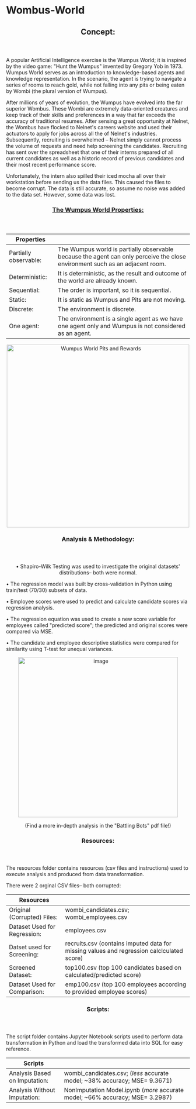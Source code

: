 # Wombus-World
<p align="center">
 <header>
   <h2>Concept:</h2>
 </header>
 </p>

   A popular Artificial Intelligence exercise is the Wumpus World; it is inspired by the video game: "Hunt the Wumpus" invented by Gregory Yob in 1973. Wumpus World serves as an introduction to knowledge-based agents and knowledge representation. In the scenario, the agent is trying to navigate a series of rooms to reach gold, while not falling into any pits or being eaten by Wombi (the plural version of Wumpus).
  
   After millions of years of evolution, the Wumpus have evolved into the far superior Wombus. These Wombi are extremely data-oriented creatures and keep track of their skills and preferences in a way that far exceeds the accuracy of traditional resumes. After sensing a great opportunity at Nelnet, the Wombus have flocked to Nelnet's careers website and used their actuators to apply for jobs across all the of Nelnet's industries. Subsequently, recruiting is overwhelmed – Nelnet simply cannot process the volume of requests and need help screening the candidates. Recruiting has sent over the spreadsheet that one of their interns prepared of all current candidates as well as a historic record of previous candidates and their most recent performance score.
  
   Unfortunately, the intern also spilled their iced mocha all over their workstation before sending us the data files. This caused the files to become corrupt. The data is still accurate, so assume no noise was added to the data set. However, some data was lost.
  
<p align="center">
<header>
                         <h3><a href="https://www.javatpoint.com/the-wumpus-world-in-artificial-intelligence">The Wumpus World Properties:</a></h3>
</header>
</p>
 
 
<p align="center">

| Properties |   | 
|------------|---|
| Partially observable:| The Wumpus world is partially observable because the agent can only perceive the close environment such as an adjacent room.  | 
| Deterministic: | It is deterministic, as the result and outcome of the world are already known. | 
| Sequential: | The order is important, so it is sequential. | 
| Static: | It is static as Wumpus and Pits are not moving. | 
| Discrete:  | The environment is discrete. | 
| One agent: | The environment is a single agent as we have one agent only and Wumpus is not considered as an agent. | 

</p>


<p align="center">
<img width="500" src="https://repository-images.githubusercontent.com/254698189/4d035600-0afd-11eb-8052-a3f9a9d74041" alt="Wumpus World Pits and Rewards">
</p>
  
  
 <p align="center">
 <header>
 <h3>Analysis & Methodology:</h3>
 </header>
 </p>
 
 <p align="center">
• Shapiro-Wilk Testing was used to investigate the original datasets' distributions– both were normal. 

• The regression model was built by cross-validation in Python using train/test (70/30) subsets of data.
 
• Employee scores were used to predict and calculate candidate scores via regression analysis.

• The regression equation was used to create a new score variable for employees called "predicted score"; the predicted and original scores were compared via MSE.

• The candidate and employee descriptive statistics were compared for similarity using T-test for unequal variances. 

</p>



<p align="center">
 <img width="438" alt="image" src="https://user-images.githubusercontent.com/110564772/208702400-f7119199-13d0-4ed3-beb8-cd482ec55b07.png">
</p> 
<p align="center">
(Find a more in-depth analysis in the "Battling Bots" pdf file!)
</p>


<p align="center">
 <header>
<h3>Resources:</h3>
 </header>
</p>
 

The resources folder contains resources (csv files and instructions) used to execute analysis and produced from data transformation. 

<p align="center">

There were 2 orginal CSV files– both corrupted:

| Resources |   | 
|------------|---|
| Original (Corrupted) Files: | wombi_candidates.csv; wombi_employees.csv |   
| Dataset Used for Regression: | employees.csv | 
| Datset used for Screening: | recruits.csv (contains imputed data for missing values and regression calclculated score) | 
| Screened Dataset: | top100.csv (top 100 candidates based on calculated/predicted score) | 
| Dataset Used for Comparison:  | emp100.csv (top 100 employees according to provided employee scores) | 

</p>


<p align="center">
 <header>
 <h3>Scripts:</h3>
 </header>
 </p>
 
The script folder contains Jupyter Notebook scripts used to perform data transformation in Python and load the transformed data into SQL for easy reference. 

| Scripts |   | 
|------------|---|
| Analysis Based on Imputation: | wombi_candidates.csv; (*less* accurate model; ~38% accuracy; MSE= 9.3671) |   
| Analysis Without Imputation: | NonImputation Model.ipynb (*more* accurate model; ~66% accuracy; MSE= 3.2987)| 

